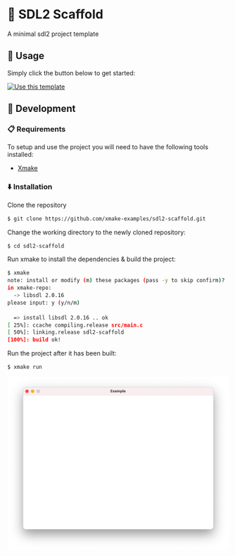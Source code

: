 # 🌱 SDL2 Scaffold

A minimal sdl2 project template

## 🦄 Usage

Simply click the button below to get started:

[![Use this template](https://img.shields.io/badge/use%20this%20template-brightgreen.svg?longCache=true&style=for-the-badge)](https://github.com/xmake-examples/sdl2-scaffold/generate)

## 🔨 Development

###  📋 Requirements

To setup and use the project you will need to have the following tools installed:
 - [Xmake](https://xmake.io/)

###  ⬇️ Installation

Clone the repository

```bash
$ git clone https://github.com/xmake-examples/sdl2-scaffold.git
```

Change the working directory to the newly cloned repository:

```bash
$ cd sdl2-scaffold
```

Run xmake to install the dependencies & build the project:

```bash
$ xmake
note: install or modify (m) these packages (pass -y to skip confirm)?
in xmake-repo:
  -> libsdl 2.0.16
please input: y (y/n/m)

  => install libsdl 2.0.16 .. ok
[ 25%]: ccache compiling.release src/main.c
[ 50%]: linking.release sdl2-scaffold
[100%]: build ok!
```

Run the project after it has been built:

```bash
$ xmake run
```

![](res/example.png)
